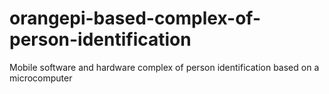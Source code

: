 # orangepi-based-complex-of-person-identification
Mobile software and hardware complex of person identification based on a microcomputer
